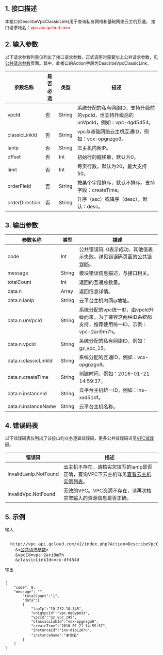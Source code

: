 ## 1. 接口描述
 
本接口(DescribeVpcClassicLink)用于查询私有网络和基础网络云主机互通。
接口请求域名：<font style="color:red">vpc.api.qcloud.com</font>


 

## 2. 输入参数
 以下请求参数列表仅列出了接口请求参数，正式调用时需要加上公共请求参数，见<a href="/document/product/215/4772" title="公共请求参数">公共请求参数</a>页面。其中，此接口的Action字段为DescribeVpcClassicLink。

| 参数名称 | 是否必选  | 类型 | 描述 |
|---------|---------|---------|---------|
| vpcId | 否 | String | 系统分配的私有网络ID，支持升级前的vpcId，也支持升级后的unVpcId，例如：vpc-dgd5454。 |
| classicLinkId | 否 | String | vpc与基础网络云主机互通ID，例如：vcx-opgnzgo9。 |
| lanIp | 否 | String | 云主机内网IP。 |
| offset | 否 | Int | 初始行的偏移量，默认为0。 |
| limit | 否 | Int | 每页行数，默认为20，最大支持50。 |
| orderField | 否 | String | 按某个字段排序，默认不排序。支持字段：createTime。 |
| orderDirection | 否 | String | 升序（asc）或降序（desc），默认：desc。 |
 

## 3. 输出参数

| 参数名称 | 类型 | 描述 |
|---------|---------|---------|
| code | Int | 公共错误码, 0表示成功，其他值表示失败。详见错误码页面的<a href="/document/api/215/4781" title="公共错误码">公共错误码</a>。|
| message | String | 模块错误信息描述，与接口相关。|
| totalCount | Int | 返回的互通总数量。|
| data.n | Array | 返回信息详情。|
| data.n.lanIp | String | 云平台主机内网ip地址。|
| data.n.unVpcId | String | 系统分配的vpc统一ID，由vpcId升级而来，为了兼容这两种ID系统都支持，推荐使用统一ID，示例：vpc-2ari9m7h。|
| data.n.vpcId | String | 系统分配的私有网络ID，例如：gz_vpc_15。|
| data.n.classicLinkId | String | 系统分配的互通ID，例如：vcx-opgnzgo9。|
| data.n.createTime | String | 创建时间，例如：2016-01-21 14:59:37。|
| data.n.instanceId | String | 云平台主机统一ID，例如：ins-xxd51df。|
| data.n.instanceName | String | 云平台主机名称。|

## 4. 错误码表
 以下错误码表仅列出了该接口的业务逻辑错误码，更多公共错误码详见<a href="/doc/api/245/4924" title="VPC错误码">VPC错误码</a>。

| 错误码 | 描述 |
|---------|---------|
| InvalidLanIp.NotFound | 云主机不存在，请核实您填写的lanIp是否正确，查询VPC下云主机详见<a href="/doc/api/229/831" title="查看云主机实例列表">查看云主机实例列表</a>。 |
| InvalidVpc.NotFound | 无效的VPC。VPC资源不存在，请再次核实您输入的资源信息是否正确。 |

## 5. 示例
 
输入
<pre>

  http://vpc.api.qcloud.com/v2/index.php?Action=DescribeVpcClassicLink
	&<<a href="/doc/api/229/6976">公共请求参数</a>>
	&vpcId=vpc-2ari9m7h
	&classicLinkId=vcx-df454d
</pre>

输出
```

{
    "code": 0,
    "message": "",
		"totalCount":"1",
		"data":[
        {
            "lanIp":"10.232.18.145",
            "uniqVpcId":"vpc-8e0ypm3z",
            "vpcId":"gz_vpc_245",
            "classicLinkId":"vcx-opgnzgo9",
            "createTime":"2016-01-21 14:59:37",
            "instanceId":"ins-d1o128ru",
            "instanceName":"未命名"
        }
    ]
}

```

